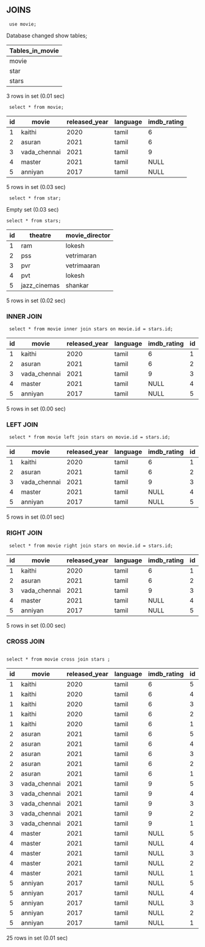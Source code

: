 ## JOINS
```syntax
 use movie;
 ```
Database changed
show tables;

| Tables_in_movie |
|-----------------|
| movie           |
| star            |
| stars           |

3 rows in set (0.01 sec)

```syntax
 select * from movie;
 ```

| id | movie        | released_year | language | imdb_rating |
|----|--------------|---------------|----------|-------------|
|  1 | kaithi       |          2020 | tamil    |           6 |
|  2 | asuran       |          2021 | tamil    |           6 |
|  3 | vada_chennai |          2021 | tamil    |           9 |
|  4 | master       |          2021 | tamil    |        NULL |
|  5 | anniyan      |          2017 | tamil    |        NULL |

5 rows in set (0.03 sec)

```syntax
 select * from star;
 ```
Empty set (0.03 sec)
```syntax
select * from stars;
```

| id | theatre      | movie_director |
|----|--------------|----------------|
|  1 | ram          | lokesh         |
|  2 | pss          | vetrimaran     |
|  3 | pvr          | vetrimaaran    |
|  4 | pvt          | lokesh         |
|  5 | jazz_cinemas | shankar        |

5 rows in set (0.02 sec)
### INNER JOIN
```syntax
 select * from movie inner join stars on movie.id = stars.id;
 ```

| id | movie        | released_year | language | imdb_rating | id | theatre      | movie_director |
|----|--------------|---------------|----------|-------------|----|--------------|----------------|
|  1 | kaithi       |          2020 | tamil    |           6 |  1 | ram          | lokesh         |
|  2 | asuran       |          2021 | tamil    |           6 |  2 | pss          | vetrimaran     |
|  3 | vada_chennai |          2021 | tamil    |           9 |  3 | pvr          | vetrimaaran    |
|  4 | master       |          2021 | tamil    |        NULL |  4 | pvt          | lokesh         |
|  5 | anniyan      |          2017 | tamil    |        NULL |  5 | jazz_cinemas | shankar        |

5 rows in set (0.00 sec)
### LEFT JOIN
```syntax
 select * from movie left join stars on movie.id = stars.id;
 ```

| id | movie        | released_year | language | imdb_rating | id   | theatre      | movie_director |
|----|--------------|---------------|----------|-------------|------|--------------|----------------|
|  1 | kaithi       |          2020 | tamil    |           6 |    1 | ram          | lokesh         |
|  2 | asuran       |          2021 | tamil    |           6 |    2 | pss          | vetrimaran     |
|  3 | vada_chennai |          2021 | tamil    |           9 |    3 | pvr          | vetrimaaran    |
|  4 | master       |          2021 | tamil    |        NULL |    4 | pvt          | lokesh         |
|  5 | anniyan      |          2017 | tamil    |        NULL |    5 | jazz_cinemas | shankar        |

5 rows in set (0.01 sec)
### RIGHT JOIN
```syntax
 select * from movie right join stars on movie.id = stars.id;
```

| id   | movie        | released_year | language | imdb_rating | id | theatre      | movie_director |
|------|--------------|---------------|----------|-------------|----|--------------|----------------|
|    1 | kaithi       |          2020 | tamil    |           6 |  1 | ram          | lokesh         |
|    2 | asuran       |          2021 | tamil    |           6 |  2 | pss          | vetrimaran     |
|    3 | vada_chennai |          2021 | tamil    |           9 |  3 | pvr          | vetrimaaran    |
|    4 | master       |          2021 | tamil    |        NULL |  4 | pvt          | lokesh         |
|    5 | anniyan      |          2017 | tamil    |        NULL |  5 | jazz_cinemas | shankar        |

5 rows in set (0.00 sec)
### CROSS JOIN

```syntax

select * from movie cross join stars ;
```

| id | movie        | released_year | language | imdb_rating | id | theatre      | movie_director |
|----|--------------|---------------|----------|-------------|----|--------------|----------------|
|  1 | kaithi       |          2020 | tamil    |           6 |  5 | jazz_cinemas | shankar        |
|  1 | kaithi       |          2020 | tamil    |           6 |  4 | pvt          | lokesh         |
|  1 | kaithi       |          2020 | tamil    |           6 |  3 | pvr          | vetrimaaran    |
|  1 | kaithi       |          2020 | tamil    |           6 |  2 | pss          | vetrimaran     |
|  1 | kaithi       |          2020 | tamil    |           6 |  1 | ram          | lokesh         |
|  2 | asuran       |          2021 | tamil    |           6 |  5 | jazz_cinemas | shankar        |
|  2 | asuran       |          2021 | tamil    |           6 |  4 | pvt          | lokesh         |
|  2 | asuran       |          2021 | tamil    |           6 |  3 | pvr          | vetrimaaran    |
|  2 | asuran       |          2021 | tamil    |           6 |  2 | pss          | vetrimaran     |
|  2 | asuran       |          2021 | tamil    |           6 |  1 | ram          | lokesh         |
|  3 | vada_chennai |          2021 | tamil    |           9 |  5 | jazz_cinemas | shankar        |
|  3 | vada_chennai |          2021 | tamil    |           9 |  4 | pvt          | lokesh         |
|  3 | vada_chennai |          2021 | tamil    |           9 |  3 | pvr          | vetrimaaran    |
|  3 | vada_chennai |          2021 | tamil    |           9 |  2 | pss          | vetrimaran     |
|  3 | vada_chennai |          2021 | tamil    |           9 |  1 | ram          | lokesh         |
|  4 | master       |          2021 | tamil    |        NULL |  5 | jazz_cinemas | shankar        |
|  4 | master       |          2021 | tamil    |        NULL |  4 | pvt          | lokesh         |
|  4 | master       |          2021 | tamil    |        NULL |  3 | pvr          | vetrimaaran    |
|  4 | master       |          2021 | tamil    |        NULL |  2 | pss          | vetrimaran     |
|  4 | master       |          2021 | tamil    |        NULL |  1 | ram          | lokesh         |
|  5 | anniyan      |          2017 | tamil    |        NULL |  5 | jazz_cinemas | shankar        |
|  5 | anniyan      |          2017 | tamil    |        NULL |  4 | pvt          | lokesh         |
|  5 | anniyan      |          2017 | tamil    |        NULL |  3 | pvr          | vetrimaaran    |
|  5 | anniyan      |          2017 | tamil    |        NULL |  2 | pss          | vetrimaran     |
|  5 | anniyan      |          2017 | tamil    |        NULL |  1 | ram          | lokesh         |

25 rows in set (0.01 sec)
